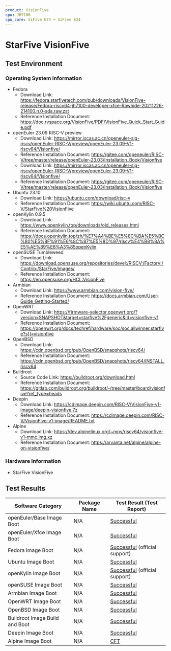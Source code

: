```yaml
---
product: VisionFive
cpu: JH7100
cpu_core: SiFive U74 + SiFive E24
---
```


# StarFive VisionFive

## Test Environment

### Operating System Information

- Fedora
    - Download Link: https://fedora.starfivetech.com/pub/downloads/VisionFive-release/Fedora-riscv64-jh7100-developer-xfce-Rawhide-20211226-214100.n.0-sda.raw.zst
    - Reference Installation Document: https://doc.rvspace.org/VisionFive/PDF/VisionFive_Quick_Start_Guide.pdf
- openEuler 23.09 RISC-V preview
    - Download Link: https://mirror.iscas.ac.cn/openeuler-sig-riscv/openEuler-RISC-V/preview/openEuler-23.09-V1-riscv64/Visionfive/
    - Reference Installation Document: https://gitee.com/openeuler/RISC-V/tree/master/release/openEuler-23.03/Installation_Book/Visionfive
    - Download Link: https://mirror.iscas.ac.cn/openeuler-sig-riscv/openEuler-RISC-V/preview/openEuler-23.09-V1-riscv64/Visionfive/
    - Reference Installation Document: https://gitee.com/openeuler/RISC-V/tree/master/release/openEuler-23.03/Installation_Book/Visionfive
- Ubuntu 23.10
    - Download Link: https://ubuntu.com/download/risc-v
    - Reference Installation Document: https://wiki.ubuntu.com/RISC-V/StarFive%20VisionFive
- openKylin 0.9.5
    - Download Link: https://www.openkylin.top/downloads/old_releases.html
    - Reference Installation Document: https://docs.openkylin.top/zh/%E7%A4%BE%E5%8C%BA%E5%BC%80%E5%8F%91%E6%8C%87%E5%8D%97/riscv%E4%B8%8A%E5%AE%89%E8%A3%85openKylin
- openSUSE Tumbleweed
    - Download Link: https://download.opensuse.org/repositories/devel:/RISCV:/Factory:/Contrib:/StarFive/images/
    - Reference Installation Document: https://en.opensuse.org/HCL:VisionFive
- Armbian
    - Download Link: https://www.armbian.com/vision-five/
    - Reference Installation Document: https://docs.armbian.com/User-Guide_Getting-Started/
- OpenWRT
    - Download Link: https://firmware-selector.openwrt.org/?version=SNAPSHOT&target=starfive%2Fgeneric&id=visionfive-v1
    - Reference Installation Document: https://openwrt.org/docs/techref/hardware/soc/soc.allwinner.starfive?s[]=visionfive
- OpenBSD
    - Download Link: https://cdn.openbsd.org/pub/OpenBSD/snapshots/riscv64/
    - Reference Installation Document: https://cdn.openbsd.org/pub/OpenBSD/snapshots/riscv64/INSTALL.riscv64
- Buildroot
    - Source Code Link: https://buildroot.org/download.html
    - Reference Installation Document: https://gitlab.com/buildroot.org/buildroot/-/tree/master/board/visionfive?ref_type=heads
- Deepin
    - Download Link: https://cdimage.deepin.com/RISC-V/VisionFive-v1-image/deepin-visionfive.7z
    - Reference Installation Document: https://cdimage.deepin.com/RISC-V/VisionFive-v1-image/README.txt
- Alpine
    - Download Link: https://dev.alpinelinux.org/~mps/riscv64/visionfive-v1-mmc.img.xz
    - Reference Installation Document: https://arvanta.net/alpine/alpine-on-visionfive/

### Hardware Information

- StarFive VisionFive

## Test Results

| Software Category              | Package Name | Test Result (Test Report)               |
|--------------------------------|--------------|-----------------------------------------|
| openEuler/Base Image Boot      | N/A          | [Successful][oERVBase]                  |
| openEuler/Xfce Image Boot      | N/A          | [Successful][oERVXfce]                  |
| Fedora Image Boot              | N/A          | [Successful][Fedora] (official support) |
| Ubuntu Image Boot              | N/A          | [Successful][Ubuntu]                    |
| openKylin Image Boot           | N/A          | [Successful][oK] (official support)     |
| openSUSE Image Boot            | N/A          | [Successful][openSUSE]                  |
| Armbian Image Boot             | N/A          | [Successful][Armbian]                   |
| OpenWRT Image Boot             | N/A          | [Successful][OpenWRT]                   |
| OpenBSD Image Boot             | N/A          | [Successful][OpenBSD]                   |
| Buildroot Image Build and Boot | N/A          | [Successful][Buildroot]                 |
| Deepin  Image Boot             | N/A          | [Successful][Deepin]                    |
| Alpine Image Boot              | N/A          | [CFT][Alpine]                    |

[oERVBase]: ./openEuler/README.md
[oERVXfce]: ./openEuler/README.md
[Fedora]: ./Fedora/README.md
[Ubuntu]: ./Ubuntu/README.md
[oK]: ./openKylin/README.md
[openSUSE]: ./openSUSE/README.md
[Armbian]: ./Armbian/README.md
[OpenWRT]: ./OpenWRT/README.md
[OpenBSD]: ./OpenBSD/README.md
[Buildroot]: ./BuildRoot/README.md
[Deepin]: ./Deepin/README.md
[Alpine]: ./Alpine/README.md
